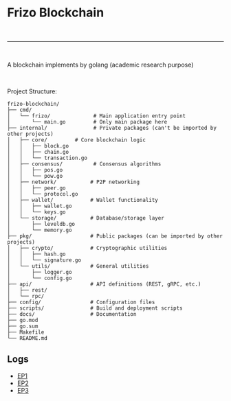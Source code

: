 # Frizo Blockchain

<br>

---

<br>

A blockchain implements by golang (academic research purpose)

<br>

Project Structure:

```
frizo-blockchain/
├── cmd/
│   └── frizo/              # Main application entry point
│       └── main.go         # Only main package here
├── internal/               # Private packages (can't be imported by other projects)
│   ├── core/         # Core blockchain logic
│   │   ├── block.go
│   │   ├── chain.go
│   │   └── transaction.go
│   ├── consensus/          # Consensus algorithms
│   │   ├── pos.go
│   │   └── pow.go
│   ├── network/           # P2P networking
│   │   ├── peer.go
│   │   └── protocol.go
│   ├── wallet/            # Wallet functionality
│   │   ├── wallet.go
│   │   └── keys.go
│   └── storage/           # Database/storage layer
│       ├── leveldb.go
│       └── memory.go
├── pkg/                   # Public packages (can be imported by other projects)
│   ├── crypto/            # Cryptographic utilities
│   │   ├── hash.go
│   │   └── signature.go
│   └── utils/             # General utilities
│       ├── logger.go
│       └── config.go
├── api/                   # API definitions (REST, gRPC, etc.)
│   ├── rest/
│   └── rpc/
├── config/                # Configuration files
├── scripts/               # Build and deployment scripts
├── docs/                  # Documentation
├── go.mod
├── go.sum
├── Makefile
└── README.md
```

## Logs

* [EP1](https://www.youtube.com/watch?v=oCm46sUILcs&list=PL0xRBLFXXsP6-hxQmCDcl_BHJMm0mhxx7&index=1&t=176s&ab_channel=AnthonyGG)
* [EP2](https://youtu.be/_f6SNxI2mog?list=PL0xRBLFXXsP6-hxQmCDcl_BHJMm0mhxx7&t=1924)
* [EP3](https://www.youtube.com/watch?v=-nmVCl8-Vbs&ab_channel=AnthonyGG)